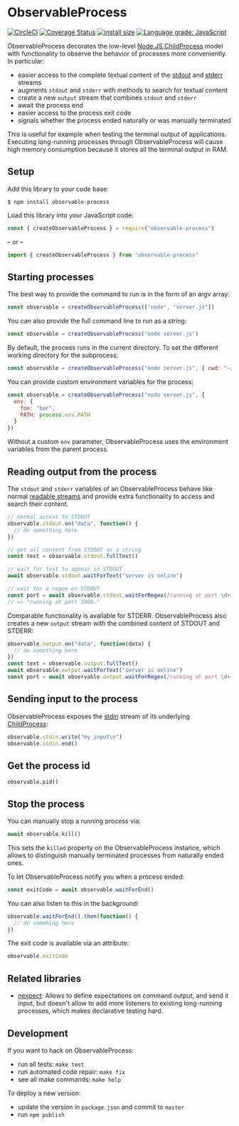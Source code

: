 # ObservableProcess

[![CircleCI](https://circleci.com/gh/kevgo/observable-process/tree/master.svg?style=shield)](https://circleci.com/gh/kevgo/observable-process/tree/master)
[![Coverage Status](https://coveralls.io/repos/github/kevgo/observable-process/badge.svg?branch=master)](https://coveralls.io/github/kevgo/observable-process?branch=master)
[![install size](https://packagephobia.now.sh/badge?p=observable-process)](https://packagephobia.now.sh/result?p=observable-process)
[![Language grade: JavaScript](https://img.shields.io/lgtm/grade/javascript/g/kevgo/observable-process.svg)](https://lgtm.com/projects/g/kevgo/observable-process/context:javascript)

ObservableProcess decorates the low-level
[Node.JS ChildProcess](https://nodejs.org/api/child_process.html) model with
functionality to observe the behavior of processes more conveniently. In
particular:

- easier access to the complete textual content of the
  [stdout](https://nodejs.org/api/child_process.html#child_process_subprocess_stdout)
  and
  [stderr](https://nodejs.org/api/child_process.html#child_process_subprocess_stderr)
  streams
- augments `stdout` and `stderr` with methods to search for textual content
- create a new `output` stream that combines `stdout` and `stderr`
- await the process end
- easier access to the process exit code
- signals whether the process ended naturally or was manually terminated

This is useful for example when testing the terminal output of applications.
Executing long-running processes through ObservableProcess will cause high
memory consumption because it stores all the terminal output in RAM.

## Setup

Add this library to your code base:

```shell
$ npm install observable-process
```

Load this library into your JavaScript code:

```js
const { createObservableProcess } = require("observable-process")
```

&ndash; or &ndash;

```ts
import { createObservableProcess } from "observable-process"
```

## Starting processes

The best way to provide the command to run is in the form of an argv array:

```js
const observable = createObservableProcess(["node", "server.js"])
```

You can also provide the full command line to run as a string:

```js
const observable = createObservableProcess("node server.js")
```

By default, the process runs in the current directory. To set the different
working directory for the subprocess:

```js
const observable = createObservableProcess("node server.js", { cwd: "~/tmp" })
```

You can provide custom environment variables for the process:

```js
const observable = createObservableProcess("node server.js", {
  env: {
    foo: "bar",
    PATH: process.env.PATH
  }
})
```

Without a custom `env` parameter, ObservableProcess uses the environment
variables from the parent process.

## Reading output from the process

The `stdout` and `stderr` variables of an ObservableProcess behave like normal
[readable streams](https://nodejs.org/api/stream.html#stream_readable_streams)
and provide extra functionality to access and search their content.

```js
// normal access to STDOUT
observable.stdout.on("data", function() {
  // do something here
})

// get all content from STDOUT as a string
const text = observable.stdout.fullText()

// wait for text to appear in STDOUT
await observable.stdout.waitForText("server is online")

// wait for a regex on STDOUT
const port = await observable.stdout.waitForRegex(/running at port \d+./)
// => "running at port 3000."
```

Comparable functionality is available for STDERR. ObservableProcess also creates
a new `output` stream with the combined content of STDOUT and STDERR:

```js
observable.output.on("data", function(data) {
  // do something here
})
const text = observable.output.fullText()
await observable.output.waitForText("server is online")
const port = await observable.output.waitForRegex(/running at port \d+./)
```

## Sending input to the process

ObservableProcess exposes the
[stdin](https://nodejs.org/api/child_process.html#child_process_subprocess_stdin)
stream of its underlying
[ChildProcess](https://nodejs.org/api/child_process.html):

```js
observable.stdin.write("my input\n")
observable.stdin.end()
```

## Get the process id

```
observable.pid()
```

## Stop the process

You can manually stop a running process via:

```js
await observable.kill()
```

This sets the `killed` property on the ObservableProcess instance, which allows
to distinguish manually terminated processes from naturally ended ones.

To let ObservableProcess notify you when a process ended:

```js
const exitCode = await observable.waitForEnd()
```

You can also listen to this in the background:

```js
observable.waitForEnd().then(function() {
  // do somehing here
})
```

The exit code is available via an attribute:

```js
observable.exitCode
```

## Related libraries

- [nexpect](https://github.com/nodejitsu/nexpect): Allows to define expectations
  on command output, and send it input, but doesn't allow to add more listeners
  to existing long-running processes, which makes declarative testing hard.

## Development

If you want to hack on ObservableProcess:

- run all tests: `make test`
- run automated code repair: `make fix`
- see all make commands: `make help`

To deploy a new version:

- update the version in `package.json` and commit to `master`
- run `npm publish`
